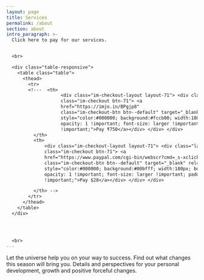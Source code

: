 ```yaml
---
layout: page
title: Services
permalink: /about
section: about
intro_paragraph: >-
  Click here to pay for our services. 


  <br>

  <div class="table-responsive">          
    <table class="table">
      <thead>
        <tr>
        <!---  <th>    
                    <div class="im-checkout-layout layout-71"> <div class="layout-vertical"> <div
                    class="im-checkout btn-71"> <a
                    href="https://imjo.in/BPgjp8"
                    class="im-checkout-btn btn--default" target="_blank" rel="modal"
                    style="color:#000000; background:#fccb00; width:180px; border-radius:4px;
                    opacity: 1 !important; font-size: larger !important; padding: 20px
                    !important;">Pay ₹750</a></div> </div> </div>
          </th>
          <th>
              <div class="im-checkout-layout layout-71"> <div class="layout-vertical"> <div
              class="im-checkout btn-71"> <a
              href="https://www.paypal.com/cgi-bin/webscr?cmd=_s-xclick&hosted_button_id=TRPX2SDXSUPTA"
              class="im-checkout-btn btn--default" target="_blank" rel="modal"
              style="color:#000000; background:#00bfff; width:180px; border-radius:4px;
              opacity: 1 !important; font-size: larger !important; padding: 20px
              !important;">Pay $28</a></div> </div> </div> 

          </th> -->
        </tr>
      </thead>
    </table>
  </div>

  


  <br>
---
```

Let the universe help you on your way to success. Find out what changes this season will bring you. Details and perspectives for your personal development, growth and positive forceful changes.
